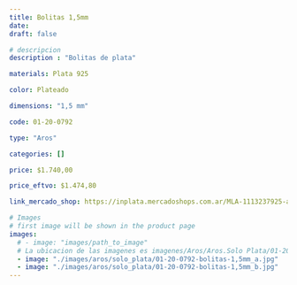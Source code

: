 ```yaml
---
title: Bolitas 1,5mm
date: 
draft: false

# descripcion
description : "Bolitas de plata"

materials: Plata 925

color: Plateado

dimensions: "1,5 mm"

code: 01-20-0792

type: "Aros"

categories: []

price: $1.740,00

price_eftvo: $1.474,80

link_mercado_shop: https://inplata.mercadoshops.com.ar/MLA-1113237925-aros-plata-925-bolitas-perlas-de-plata-1,5mm-_JM

# Images
# first image will be shown in the product page
images:
  # - image: "images/path_to_image"
  # La ubicacion de las imagenes es imagenes/Aros/Aros.Solo Plata/01-20-0792-bolitas-1,5mm
  - image: "./images/aros/solo_plata/01-20-0792-bolitas-1,5mm_a.jpg"
  - image: "./images/aros/solo_plata/01-20-0792-bolitas-1,5mm_b.jpg"
---
```

